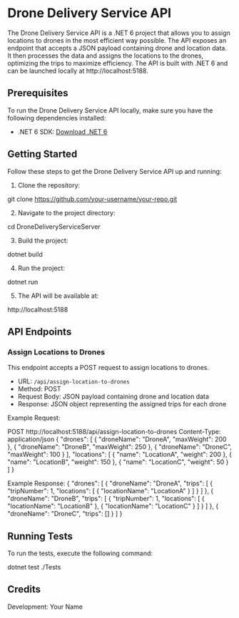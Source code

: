 # Drone Delivery Service API

The Drone Delivery Service API is a .NET 6 project that allows you to assign locations to drones in the most efficient way possible. The API exposes an endpoint that accepts a JSON payload containing drone and location data. It then processes the data and assigns the locations to the drones, optimizing the trips to maximize efficiency. The API is built with .NET 6 and can be launched locally at http://localhost:5188.

## Prerequisites

To run the Drone Delivery Service API locally, make sure you have the following dependencies installed:

- .NET 6 SDK: [Download .NET 6](https://dotnet.microsoft.com/download/dotnet/6.0)

## Getting Started

Follow these steps to get the Drone Delivery Service API up and running:

1. Clone the repository:

git clone https://github.com/your-username/your-repo.git

2. Navigate to the project directory:

cd DroneDeliveryServiceServer

3. Build the project:

dotnet build

4. Run the project:

dotnet run

5. The API will be available at:

http://localhost:5188

## API Endpoints

### Assign Locations to Drones

This endpoint accepts a POST request to assign locations to drones.

- URL: `/api/assign-location-to-drones`
- Method: POST
- Request Body: JSON payload containing drone and location data
- Response: JSON object representing the assigned trips for each drone

Example Request:

POST http://localhost:5188/api/assign-location-to-drones
Content-Type: application/json
{
    "drones": [
        {
            "droneName": "DroneA",
            "maxWeight": 200
        },
        {
            "droneName": "DroneB",
            "maxWeight": 250
        },
        {
            "droneName": "DroneC",
            "maxWeight": 100
        }
    ],
    "locations": [
        {
            "name": "LocationA",
            "weight": 200
        },
        {
            "name": "LocationB",
            "weight": 150
        },
        {
            "name": "LocationC",
            "weight": 50
        }
    ]
}

Example Response:
{
  "drones": [
    {
      "droneName": "DroneA",
      "trips": [
        {
          "tripNumber": 1,
          "locations": [
            {
              "locationName": "LocationA"
            }
          ]
        }
      ]
    },
    {
      "droneName": "DroneB",
      "trips": [
        {
          "tripNumber": 1,
          "locations": [
            {
              "locationName": "LocationB"
            },
            {
              "locationName": "LocationC"
            }
          ]
        }
      ]
    },
    {
      "droneName": "DroneC",
      "trips": []
    }
  ]
}


## Running Tests

To run the tests, execute the following command:

dotnet test ./Tests


## Credits

Development: Your Name